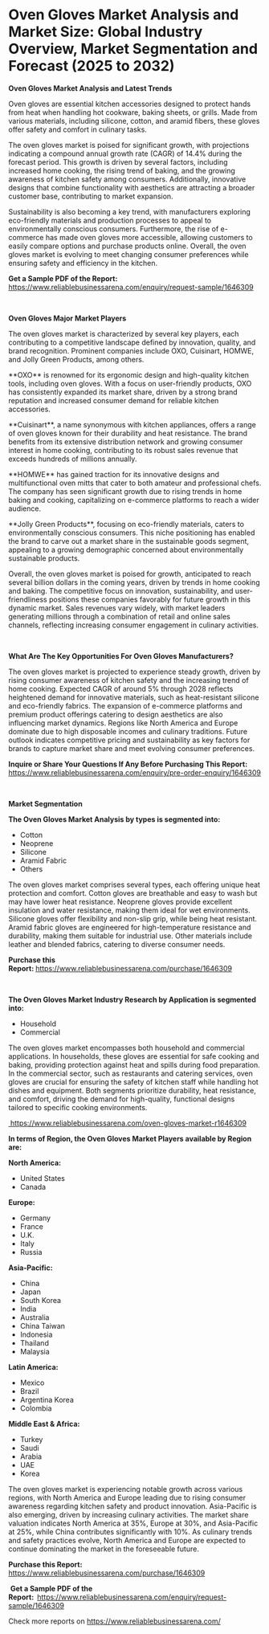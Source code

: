 <p><h1>Oven Gloves Market Analysis and Market Size: Global Industry Overview, Market Segmentation and Forecast (2025 to 2032)</h1></p><p><strong>Oven Gloves Market Analysis and Latest Trends</strong></p>
<p><p>Oven gloves are essential kitchen accessories designed to protect hands from heat when handling hot cookware, baking sheets, or grills. Made from various materials, including silicone, cotton, and aramid fibers, these gloves offer safety and comfort in culinary tasks.</p><p>The oven gloves market is poised for significant growth, with projections indicating a compound annual growth rate (CAGR) of 14.4% during the forecast period. This growth is driven by several factors, including increased home cooking, the rising trend of baking, and the growing awareness of kitchen safety among consumers. Additionally, innovative designs that combine functionality with aesthetics are attracting a broader customer base, contributing to market expansion.</p><p>Sustainability is also becoming a key trend, with manufacturers exploring eco-friendly materials and production processes to appeal to environmentally conscious consumers. Furthermore, the rise of e-commerce has made oven gloves more accessible, allowing customers to easily compare options and purchase products online. Overall, the oven gloves market is evolving to meet changing consumer preferences while ensuring safety and efficiency in the kitchen.</p></p>
<p><strong>Get a Sample PDF of the Report:&nbsp;</strong> <a href="https://www.reliablebusinessarena.com/enquiry/request-sample/1646309?utm_campaign=2647&utm_medium=2&utm_source=Github&utm_content=ia&utm_term=05042025&utm_id=oven-gloves">https://www.reliablebusinessarena.com/enquiry/request-sample/1646309</a></p>
<p>&nbsp;</p>
<p><strong>Oven Gloves Major Market Players</strong></p>
<p><p>The oven gloves market is characterized by several key players, each contributing to a competitive landscape defined by innovation, quality, and brand recognition. Prominent companies include OXO, Cuisinart, HOMWE, and Jolly Green Products, among others.</p><p>**OXO** is renowned for its ergonomic design and high-quality kitchen tools, including oven gloves. With a focus on user-friendly products, OXO has consistently expanded its market share, driven by a strong brand reputation and increased consumer demand for reliable kitchen accessories.</p><p>**Cuisinart**, a name synonymous with kitchen appliances, offers a range of oven gloves known for their durability and heat resistance. The brand benefits from its extensive distribution network and growing consumer interest in home cooking, contributing to its robust sales revenue that exceeds hundreds of millions annually.</p><p>**HOMWE** has gained traction for its innovative designs and multifunctional oven mitts that cater to both amateur and professional chefs. The company has seen significant growth due to rising trends in home baking and cooking, capitalizing on e-commerce platforms to reach a wider audience.</p><p>**Jolly Green Products**, focusing on eco-friendly materials, caters to environmentally conscious consumers. This niche positioning has enabled the brand to carve out a market share in the sustainable goods segment, appealing to a growing demographic concerned about environmentally sustainable products.</p><p>Overall, the oven gloves market is poised for growth, anticipated to reach several billion dollars in the coming years, driven by trends in home cooking and baking. The competitive focus on innovation, sustainability, and user-friendliness positions these companies favorably for future growth in this dynamic market. Sales revenues vary widely, with market leaders generating millions through a combination of retail and online sales channels, reflecting increasing consumer engagement in culinary activities.</p></p>
<p>&nbsp;</p>
<p><strong>What Are The Key Opportunities For Oven Gloves Manufacturers?</strong></p>
<p><p>The oven gloves market is projected to experience steady growth, driven by rising consumer awareness of kitchen safety and the increasing trend of home cooking. Expected CAGR of around 5% through 2028 reflects heightened demand for innovative materials, such as heat-resistant silicone and eco-friendly fabrics. The expansion of e-commerce platforms and premium product offerings catering to design aesthetics are also influencing market dynamics. Regions like North America and Europe dominate due to high disposable incomes and culinary traditions. Future outlook indicates competitive pricing and sustainability as key factors for brands to capture market share and meet evolving consumer preferences.</p></p>
<p><strong>Inquire or Share Your Questions If Any Before Purchasing This Report:</strong> <a href="https://www.reliablebusinessarena.com/enquiry/pre-order-enquiry/1646309?utm_campaign=2647&utm_medium=2&utm_source=Github&utm_content=ia&utm_term=05042025&utm_id=oven-gloves">https://www.reliablebusinessarena.com/enquiry/pre-order-enquiry/1646309</a></p>
<p>&nbsp;</p>
<p><strong>Market Segmentation</strong></p>
<p><strong>The Oven Gloves Market Analysis by types is segmented into:</strong></p>
<p><ul><li>Cotton</li><li>Neoprene</li><li>Silicone</li><li>Aramid Fabric</li><li>Others</li></ul></p>
<p><p>The oven gloves market comprises several types, each offering unique heat protection and comfort. Cotton gloves are breathable and easy to wash but may have lower heat resistance. Neoprene gloves provide excellent insulation and water resistance, making them ideal for wet environments. Silicone gloves offer flexibility and non-slip grip, while being heat resistant. Aramid fabric gloves are engineered for high-temperature resistance and durability, making them suitable for industrial use. Other materials include leather and blended fabrics, catering to diverse consumer needs.</p></p>
<p><strong>Purchase this Report:&nbsp;</strong><a href="https://www.reliablebusinessarena.com/purchase/1646309?utm_campaign=2647&utm_medium=2&utm_source=Github&utm_content=ia&utm_term=05042025&utm_id=oven-gloves">https://www.reliablebusinessarena.com/purchase/1646309</a></p>
<p>&nbsp;</p>
<p><strong>The Oven Gloves Market Industry Research by Application is segmented into:</strong></p>
<p><ul><li>Household</li><li>Commercial</li></ul></p>
<p><p>The oven gloves market encompasses both household and commercial applications. In households, these gloves are essential for safe cooking and baking, providing protection against heat and spills during food preparation. In the commercial sector, such as restaurants and catering services, oven gloves are crucial for ensuring the safety of kitchen staff while handling hot dishes and equipment. Both segments prioritize durability, heat resistance, and comfort, driving the demand for high-quality, functional designs tailored to specific cooking environments.</p></p>
<p><a href="https://www.reliablebusinessarena.com/oven-gloves-market-r1646309?utm_campaign=2647&utm_medium=2&utm_source=Github&utm_content=ia&utm_term=05042025&utm_id=oven-gloves">&nbsp;https://www.reliablebusinessarena.com/oven-gloves-market-r1646309</a></p>
<p><strong>In terms of Region, the Oven Gloves Market Players available by Region are:</strong></p>
<p>
    <p> <strong> North America: </strong>
        <ul>
            <li>United States</li>
            <li>Canada</li>
        </ul>
        </p> 
    <p> <strong> Europe: </strong>
        <ul>
            <li>Germany</li>
            <li>France</li>
            <li>U.K.</li>
            <li>Italy</li>
            <li>Russia</li>
        </ul>
        </p> 
    <p> <strong> Asia-Pacific: </strong>
        <ul>
            <li>China</li>
            <li>Japan</li>
            <li>South Korea</li>
            <li>India</li>
            <li>Australia</li>
            <li>China Taiwan</li>
            <li>Indonesia</li>
            <li>Thailand</li>
            <li>Malaysia</li>
        </ul>
        </p> 
    <p> <strong> Latin America: </strong>
        <ul>
            <li>Mexico</li>
            <li>Brazil</li>
            <li>Argentina Korea</li>
            <li>Colombia</li>
        </ul>
        </p> 
    <p> <strong> Middle East & Africa: </strong>
        <ul>
            <li>Turkey</li>
            <li>Saudi</li>
            <li>Arabia</li>
            <li>UAE</li>
            <li>Korea</li>
        </ul>
    </p>
    </p>
<p><p>The oven gloves market is experiencing notable growth across various regions, with North America and Europe leading due to rising consumer awareness regarding kitchen safety and product innovation. Asia-Pacific is also emerging, driven by increasing culinary activities. The market share valuation indicates North America at 35%, Europe at 30%, and Asia-Pacific at 25%, while China contributes significantly with 10%. As culinary trends and safety practices evolve, North America and Europe are expected to continue dominating the market in the foreseeable future.</p></p>
<p><strong>Purchase this Report: </strong><a href="https://www.reliablebusinessarena.com/purchase/1646309?utm_campaign=2647&utm_medium=2&utm_source=Github&utm_content=ia&utm_term=05042025&utm_id=oven-gloves">https://www.reliablebusinessarena.com/purchase/1646309</a></p>
<p>&nbsp;<strong>Get a Sample PDF of the Report:&nbsp;&nbsp;</strong><a href="https://www.reliablebusinessarena.com/enquiry/request-sample/1646309?utm_campaign=2647&utm_medium=2&utm_source=Github&utm_content=ia&utm_term=05042025&utm_id=oven-gloves">https://www.reliablebusinessarena.com/enquiry/request-sample/1646309</a></p>
<p><strong></strong></p>
<p>Check more reports on <a href="https://www.reliablebusinessarena.com/?utm_campaign=2647&utm_medium=2&utm_source=Github&utm_content=ia&utm_term=05042025&utm_id=oven-gloves">https://www.reliablebusinessarena.com/</a></p>